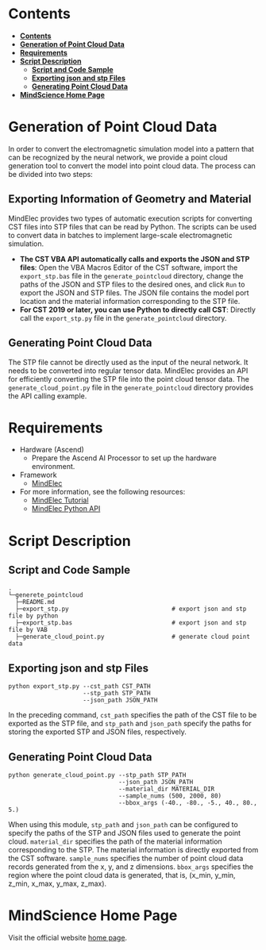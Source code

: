 # **Contents**

- [**Contents**](#contents)
- [**Generation of Point Cloud Data**](#generation-of-point-cloud-data)
- [**Requirements**](#requirements)
- [**Script Description**](#script-description)
    - [**Script and Code Sample**](#script-and-code-sample)
    - [**Exporting json and stp Files**](#exporting-json-and-stp-files)
    - [**Generating Point Cloud Data**](#generating-point-cloud-data)
- [**MindScience Home Page**](#mindscience-home-page)

# **Generation of Point Cloud Data**

In order to convert the electromagnetic simulation model into a pattern that can be recognized by the neural network, we provide a point cloud generation tool to convert the model into point cloud data. The process can be divided into two steps:

## **Exporting Information of Geometry and Material**

MindElec provides two types of automatic execution scripts for converting CST files into STP files that can be read by Python. The scripts can be used to convert data in batches to implement large-scale electromagnetic simulation.

- **The CST VBA API automatically calls and exports the JSON and STP files**: Open the VBA Macros Editor of the CST software, import the `export_stp.bas` file in the `generate_pointcloud` directory, change the paths of the JSON and STP files to the desired ones, and click `Run` to export the JSON and STP files. The JSON file contains the model port location and the material information corresponding to the STP file.
- **For CST 2019 or later, you can use Python to directly call CST**: Directly call the `export_stp.py` file in the `generate_pointcloud` directory.

## Generating Point Cloud Data

The STP file cannot be directly used as the input of the neural network. It needs to be converted into regular tensor data. MindElec provides an API for efficiently converting the STP file into the point cloud tensor data. The `generate_cloud_point.py` file in the `generate_pointcloud` directory provides the API calling example.

# **Requirements**

- Hardware (Ascend)
    - Prepare the Ascend AI Processor to set up the hardware environment.
- Framework
    - [MindElec](https://gitee.com/mindspore/mindscience/tree/master/MindElec)
- For more information, see the following resources:
    - [MindElec Tutorial](https://www.mindspore.cn/mindscience/docs/en/master/mindelec/intro_and_install.html)
    - [MindElec Python API](https://www.mindspore.cn/mindscience/docs/en/master/mindelec.html)

# **Script Description**

## **Script and Code Sample**

```path
.
└─generete_pointcloud
  ├─README.md
  ├─export_stp.py                             # export json and stp file by python
  ├─export_stp.bas                            # export json and stp file by VAB
  ├─generate_cloud_point.py                   # generate cloud point data
```

## **Exporting json and stp Files**

```shell  
python export_stp.py --cst_path CST_PATH
                     --stp_path STP_PATH
                     --json_path JSON_PATH
```

In the preceding command, `cst_path` specifies the path of the CST file to be exported as the STP file, and `stp_path` and `json_path` specify the paths for storing the exported STP and JSON files, respectively.

## **Generating Point Cloud Data**

```shell  
python generate_cloud_point.py --stp_path STP_PATH
                               --json_path JSON_PATH
                               --material_dir MATERIAL_DIR
                               --sample_nums (500, 2000, 80)
                               --bbox_args (-40., -80., -5., 40., 80., 5.)
```

When using this module, `stp_path` and `json_path` can be configured to specify the paths of the STP and JSON files used to generate the point cloud. `material_dir` specifies the path of the material information corresponding to the STP. The material information is directly exported from the CST software. `sample_nums` specifies the number of point cloud data records generated from the x, y, and z dimensions. `bbox_args` specifies the region where the point cloud data is generated, that is, (x_min, y_min, z_min, x_max, y_max, z_max).

# **MindScience Home Page**

Visit the official website [home page](https://gitee.com/mindspore/mindscience).

